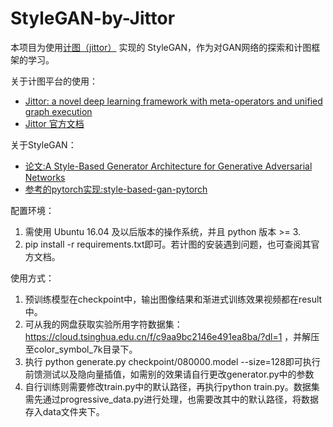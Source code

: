 # StyleGAN-by-Jittor

本项目为使用[计图（jittor）](https://github.com/Jittor/jittor) 实现的 StyleGAN，作为对GAN网络的探索和计图框架的学习。

关于计图平台的使用：
+ [Jittor: a novel deep learning framework with meta-operators and unified graph execution](https://cg.cs.tsinghua.edu.cn/jittor/papers/)
+ [Jittor 官方文档](https://cg.cs.tsinghua.edu.cn/jittor/)

关于StyleGAN：
+ [论文:A Style-Based Generator Architecture for Generative Adversarial Networks](https://arxiv.org/abs/1812.04948)
+ [参考的pytorch实现:style-based-gan-pytorch](https://github.com/rosinality/style-based-gan-pytorch)

配置环境：
1. 需使用 Ubuntu 16.04 及以后版本的操作系统，并且 python 版本 >= 3.
2. pip install -r requirements.txt即可。若计图的安装遇到问题，也可查阅其官方文档。

使用方式：
1. 预训练模型在checkpoint中，输出图像结果和渐进式训练效果视频都在result中。
2. 可从我的网盘获取实验所用字符数据集：https://cloud.tsinghua.edu.cn/f/c9aa9bc2146e491ea8ba/?dl=1 ，并解压至color_symbol_7k目录下。
3. 执行 python generate.py checkpoint/080000.model --size=128即可执行前馈测试以及隐向量插值，如需别的效果请自行更改generator.py中的参数
4. 自行训练则需要修改train.py中的默认路径，再执行python train.py。数据集需先通过progressive_data.py进行处理，也需要改其中的默认路径，将数据存入data文件夹下。
